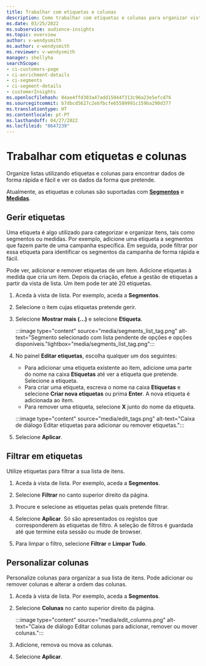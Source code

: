 ```yaml
---
title: Trabalhar com etiquetas e colunas
description: Como trabalhar com etiquetas e colunas para organizar vistas de lista
ms.date: 03/25/2022
ms.subservice: audience-insights
ms.topic: overview
author: v-wendysmith
ms.author: v-wendysmith
ms.reviewer: v-wendysmith
manager: shellyha
searchScope:
- ci-customers-page
- ci-enrichment-details
- ci-segments
- ci-segment-details
- customerInsights
ms.openlocfilehash: 04ae4ffd303a47add15044f313c96a23e5efcd76
ms.sourcegitcommit: b7dbcd5627c2ebfbcfe65589991c159ba290d377
ms.translationtype: HT
ms.contentlocale: pt-PT
ms.lasthandoff: 04/27/2022
ms.locfileid: "8647239"
---
```

# <a name="work-with-tags-and-columns"></a>Trabalhar com etiquetas e colunas

Organize listas utilizando etiquetas e colunas para encontrar dados de forma rápida e fácil e ver os dados da forma que pretende.

Atualmente, as etiquetas e colunas são suportadas com **[Segmentos](segments.md)** e **[Medidas](measures.md)**.

## <a name="manage-tags"></a>Gerir etiquetas

Uma etiqueta é algo utilizado para categorizar e organizar itens, tais como segmentos ou medidas. Por exemplo, adicione uma etiqueta a segmentos que fazem parte de uma campanha específica. Em seguida, pode filtrar por essa etiqueta para identificar os segmentos da campanha de forma rápida e fácil.

Pode ver, adicionar e remover etiquetas de um item. Adicione etiquetas à medida que cria um item. Depois da criação, efetue a gestão de etiquetas a partir da vista de lista. Um item pode ter até 20 etiquetas.

1. Aceda à vista de lista. Por exemplo, aceda a **Segmentos**.

1. Selecione o item cujas etiquetas pretende gerir.

1. Selecione **Mostrar mais (...)** e selecione **Etiqueta**.

   :::image type="content" source="media/segments_list_tag.png" alt-text="Segmento selecionado com lista pendente de opções e opções disponíveis."lightbox="media/segments_list_tag.png":::

1. No painel **Editar etiquetas**, escolha qualquer um dos seguintes:

   - Para adicionar uma etiqueta existente ao item, adicione uma parte do nome na caixa **Etiquetas** até ver a etiqueta que pretende. Selecione a etiqueta.
   - Para criar uma etiqueta, escreva o nome na caixa **Etiquetas** e selecione **Criar nova etiquetas** ou prima **Enter**. A nova etiqueta é adicionada ao item.
   - Para remover uma etiqueta, selecione **X** junto do nome da etiqueta.

   :::image type="content" source="media/edit_tags.png" alt-text="Caixa de diálogo Editar etiquetas para adicionar ou remover etiquetas.":::

1. Selecione **Aplicar**.

## <a name="filter-on-tags"></a>Filtrar em etiquetas

Utilize etiquetas para filtrar a sua lista de itens.

1. Aceda à vista de lista. Por exemplo, aceda a **Segmentos**.

1. Selecione **Filtrar** no canto superior direito da página.

1. Procure e selecione as etiquetas pelas quais pretende filtrar.

1. Selecione **Aplicar**. Só são apresentados os registos que corresponderem às etiquetas de filtro. A seleção de filtros é guardada até que termine esta sessão ou mude de browser.

1. Para limpar o filtro, selecione **Filtrar** e **Limpar Tudo**.

## <a name="customize-columns"></a>Personalizar colunas

Personalize colunas para organizar a sua lista de itens. Pode adicionar ou remover colunas e alterar a ordem das colunas.

1. Aceda à vista de lista. Por exemplo, aceda a **Segmentos**.

1. Selecione **Colunas** no canto superior direito da página.

   :::image type="content" source="media/edit_columns.png" alt-text="Caixa de diálogo Editar colunas para adicionar, remover ou mover colunas.":::

1. Adicione, remova ou mova as colunas.

1. Selecione **Aplicar**.
